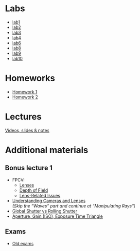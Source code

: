# Labs

* [lab1](lab1-public/lab1.md)
* [lab2](lab2-public/lab2.md)
* [lab3](lab3-public/lab3.md)
* [lab4](lab4-public/lab4.md)
* [lab6](lab6-public/lab6.md)
* [lab8](lab8-public/lab8.md)
* [lab9](lab9-public/lab9.md)
* [lab10](lab11-public/lab11.md)

# Homeworks

* [Homework 1](lab5-public/lab5.md)
* [Homework 2](lab7-public/lab7.md)

# Lectures

[Videos, slides & notes](https://drive.google.com/drive/folders/1qhIWWvIsr6-zJUCOvnYrPaPOntkC3DIQ?usp=drive_link)

# Additional materials

## Bonus lecture 1

* FPCV:
    - [Lenses](https://www.youtube.com/embed/7LX-19v_9ns)
    - [Depth of Field](https://www.youtube.com/embed/v5OE90eVIXo)
    - [Lens-Related Issues](https://www.youtube.com/embed/hzOeqCb2Fg4)
*  [Understanding Cameras and Lenses](https://ciechanow.ski/cameras-and-lenses/)  
  *(Skip the “Waves” part and continue at “Manipulating Rays”)*
* [Global Shutter vs Rolling Shutter](https://www.premiumbeat.com/blog/know-the-basics-of-global-shutter-vs-rolling-shutter/)
* [Aperture, Gain (ISO), Exposure Time Triangle](https://www.cambridgeincolour.com/tutorials/camera-exposure.htm)


## Exams

* [Old exams](old_exams)
